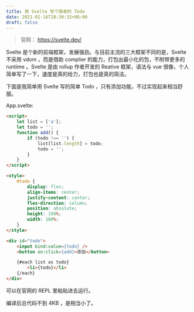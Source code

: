 ```yaml
---
title: 用 Svelte 写个简单的 Todo
date: 2021-02-16T20:30:32+08:00
draft: false
---
```


> 官网： https://svelte.dev/

Svelte 是个新的前端框架，发展强劲。与目前主流的三大框架不同的是，Svelte 不采用 vdom ，而是借助 complier 的能力，打包出最小化的包，不附带更多的 runtime 。Svelte 是由 rollup 作者开发的 Reative 框架，语法与 vue 很像，个人简单写了一下，速度是真的给力，打包也是真的简洁。

下面是我简单用 Svelte 写的简单 Todo ，只有添加功能，不过实现起来相当舒服。

App.svelte:

```html
<script>
    let list = ['a'];
    let todo = '';
    function add() {
        if (todo !== '') {
            list[list.length] = todo;
            todo = '';
        }
    }
</script>

<style>
    #todo {
        display: flex;
        align-items: center;
        justify-content: center;
        flex-direction: column;
        position: absolute;
        height: 100%;
        width: 100%;
    }
</style>

<div id="todo">
    <input bind:value={todo} />
    <button on:click={add}>添加</button>

    {#each list as todo}
        <li>{todo}</li>
    {/each}
</div>
```

可以在官网的 REPL 里粘贴进去运行。

编译后总代码不到 4KB ，是相当小了。